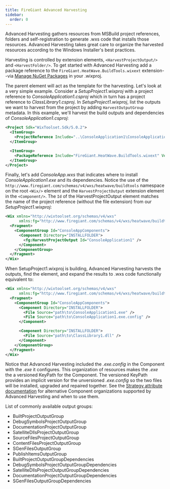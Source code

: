 ```yaml
---
title: FireGiant Advanced Harvesting
sidebar:
  order: 0
---
```


Advanced Harvesting gathers resources from MSBuild project references, folders and self-registration to generate .wxs code that installs those resources. Advanced Harvesting takes great care to organize the harvested resources according to the Windows Installer's best practices.

Harvesting is controlled by extension elements, `<HarvestProjectOutput/>` and `<HarvestFolder/>`. To get started with Advanced Harvesting add a package reference to the `FireGiant.HeatWave.BuildTools.wixext` extension--via [Manage NuGet Packages][add] in your .wixproj.

The parent element will act as the template for the harvesting. Let's look at a very simple example. Consider a *SetupProject1.wixproj* with a project reference to *ConsoleApplication1.csproj* which in turn has a project reference to *ClassLibrary1.csproj*. In *SetupProject1.wixproj*, list the outputs we want to harvest from the project by adding `HarvestOutputGroup` metadata. In this example, we'll harvest the build outputs and dependencies of *ConsoleApplication1.csproj*:

```xml title=SetupProject1.wixproj
<Project Sdk="WixToolset.Sdk/5.0.2">
  <ItemGroup>
    <ProjectReference Include="..\ConsoleApplication1\ConsoleApplication1.csproj" HarvestOutputGroup="BuiltProjectOutputGroup;BuiltProjectOutputGroupDependencies" />
  </ItemGroup>

  <ItemGroup>
    <PackageReference Include="FireGiant.HeatWave.BuildTools.wixext" Version="5.0.2" />
  </ItemGroup>
</Project>
```

Finally, let's add *ConsoleApp.wxs* that indicates where to install *ConsoleApplication1.exe* and its dependencies. Notice the use of the `http://www.firegiant.com/schemas/v4/wxs/heatwave/buildtools` namespace on the root `<Wix/>` element and the `HarvestProjectOutput` extension element in the `<Component/>`. The `Id` of the HarvestProjectOutput element matches the name of the project reference (without the file extension) from our *SetupProject1.wixproj*:

```xml title=ConsoleApp.wxs
<Wix xmlns="http://wixtoolset.org/schemas/v4/wxs"
      xmlns:fg="http://www.firegiant.com/schemas/v4/wxs/heatwave/buildtools">
  <Fragment>
    <ComponentGroup Id="ConsoleAppComponents">
      <Component Directory="INSTALLFOLDER">
        <fg:HarvestProjectOutput Id="ConsoleApplication1" />
      </Component>
    </ComponentGroup>
  </Fragment>
</Wix>
```

When SetupProject1.wixproj is building, Advanced Harvesting harvests the outputs, find the <HarvestProjectOutput/> element, and expand the results to .wxs code functionally equivalent to:

```xml title=ConsoleApp.wxs
<Wix xmlns="http://wixtoolset.org/schemas/v4/wxs"
      xmlns:fg="http://www.firegiant.com/schemas/v4/wxs/heatwave/buildtools">
  <Fragment>
    <ComponentGroup Id="ConsoleAppComponents">
      <Component Directory="INSTALLFOLDER">
        <File Source="path\to\ConsoleApplication1.exe" />
        <File Source="path\to\ConsoleApplication1.exe.config" />
      </Component>

      <Component Directory="INSTALLFOLDER">
        <File Source="path\to\ClassLibrary1.dll" />
      </Component>
    </ComponentGroup>
  </Fragment>
</Wix>
```

Notice that Advanced Harvesting included the *.exe.config* in the Component with the *.exe* it configures. This organization of resources makes the *.exe* the a versioned KeyPath for the Component. The versioned KeyPath provides an implicit version for the unversioned *.exe.config*  so the two files will be installed, upgraded and repaired together. See the [Strategy attribute documentation][strategies] for alternative Component organizations supported by Advanced Harvesting and when to use them.

List of commonly available output groups:

* BuiltProjectOutputGroup
* DebugSymbolsProjectOutputGroup
* DocumentationProjectOutputGroup
* SatelliteDllsProjectOutputGroup
* SourceFilesProjectOutputGroup
* ContentFilesProjectOutputGroup
* SGenFilesOutputGroup
* PublishItemsOutputGroup
* BuiltProjectOutputGroupDependencies
* DebugSymbolsProjectOutputGroupDependencies
* SatelliteDllsProjectOutputGroupDependencies
* DocumentationProjectOutputGroupDependencies
* SGenFilesOutputGroupDependencies

[add]: /heatwave/adding-wix-extensions/
[strategies]: /heatwave/build-tools/harvesting/strategies/
